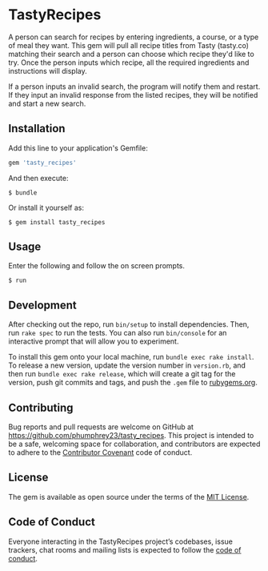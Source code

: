 # TastyRecipes

  A person can search for recipes by entering ingredients, a course, or a type of meal they want.  This gem will pull all recipe titles from Tasty (tasty.co) matching their search and a person can choose which recipe they'd like to try.  Once the person inputs which recipe, all the required ingredients and instructions will display.

  If a person inputs an invalid search, the program will notify them and restart.  If they input an invalid response from the listed recipes, they will be notified and start a new search.

## Installation

Add this line to your application's Gemfile:

```ruby
gem 'tasty_recipes'
```

And then execute:

    $ bundle

Or install it yourself as:

    $ gem install tasty_recipes

## Usage

  Enter the following and follow the on screen prompts.

    $ run

## Development

After checking out the repo, run `bin/setup` to install dependencies. Then, run `rake spec` to run the tests. You can also run `bin/console` for an interactive prompt that will allow you to experiment.

To install this gem onto your local machine, run `bundle exec rake install`. To release a new version, update the version number in `version.rb`, and then run `bundle exec rake release`, which will create a git tag for the version, push git commits and tags, and push the `.gem` file to [rubygems.org](https://rubygems.org).

## Contributing

Bug reports and pull requests are welcome on GitHub at https://github.com/phumphrey23/tasty_recipes. This project is intended to be a safe, welcoming space for collaboration, and contributors are expected to adhere to the [Contributor Covenant](http://contributor-covenant.org) code of conduct.

## License

The gem is available as open source under the terms of the [MIT License](https://opensource.org/licenses/MIT).

## Code of Conduct

Everyone interacting in the TastyRecipes project’s codebases, issue trackers, chat rooms and mailing lists is expected to follow the [code of conduct](https://github.com/phumphrey23/tasty_recipes/blob/master/CODE_OF_CONDUCT.md).
